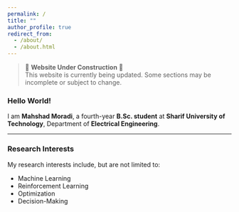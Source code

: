 ```yaml
---
permalink: /
title: ""
author_profile: true
redirect_from: 
  - /about/
  - /about.html
---
```

> 🚧 **Website Under Construction** 🚧  
> This website is currently being updated. Some sections may be incomplete or subject to change.

### Hello World!  

I am **Mahshad Moradi**, a fourth-year **B.Sc. student** at **Sharif University of Technology**, Department of **Electrical Engineering**.  

---

### Research Interests  

My research interests include, but are not limited to:  

- Machine Learning
- Reinforcement Learning 
- Optimization  
- Decision-Making
